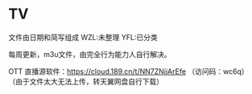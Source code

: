 # TV

文件由日期和简写组成  WZL:未整理  YFL:已分类

每周更新，m3u文件，由完全行为能力人自行解决。

OTT 直播源软件：https://cloud.189.cn/t/NN7ZNjjArEfe （访问码：wc6q）  （由于文件太大无法上传，转天翼网盘自行下载）
